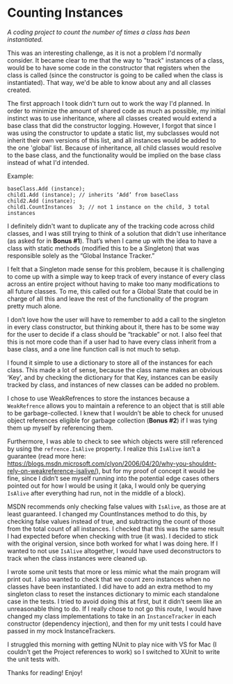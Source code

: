 # Counting Instances
<i>A coding project to count the number of times a class has been instantiated.</i>

This was an interesting challenge, as it is not a problem I'd normally consider. It became clear to me that the way to "track" instances of a class, would be to have some code in the constructor that registers when the class is called (since the constructor is going to be called when the class is instantiated). That way, we'd be able to know about any and all classes created.

The first approach I took didn't turn out to work the way I'd planned. In order to minimize the amount of shared code as much as possible, my initial instinct was to use inheritance, where all classes created would extend a base class that did the constructor logging. However, I forgot that since I was using the constructor to update a static list, my subclasses would not inherit their own versions of this list, and all instances would be added to the one 'global' list. Because of inheritance, all child classes would resolve to the base class, and the functionality would be implied on the base class instead of what I'd intended.

Example:

```
baseClass.Add (instance);
child1.Add (instance); // inherits ‘Add’ from baseClass
child2.Add (instance);
child1.CountInstances  3; // not 1 instance on the child, 3 total instances
```

I definitely didn't want to duplicate any of the tracking code across child classes, and I was still trying to think of a solution that didn't use inheritance (as asked for in <b>Bonus #1</b>). That’s when I came up with the idea to have a class with static methods (modified this to be a Singleton) that was responsible solely as the “Global Instance Tracker.”

I felt that a Singleton made sense for this problem, because it is challenging to come up with a simple way to keep track of every instance of every class across an entire project without having to make too many modifications to all future classes. To me, this called out for a Global State that could be in charge of all this and leave the rest of the functionality of the program pretty much alone.

I don’t love how the user will have to remember to add a call to the singleton in every class constructor, but thinking about it, there has to be some way for the user to decide if a class should be “trackable” or not. I also feel that this is not more code than if a user had to have every class inherit from a base class, and a one line function call is not much to setup.

I found it simple to use a dictionary to store all of the instances for each class. This made a lot of sense, because the class name makes an obvious ‘Key’, and by checking the dictionary for that Key, instances can be easily tracked by class, and instances of new classes can be added no problem.

I chose to use WeakRefrences to store the instances because a `WeakRefrence` allows you to maintain a reference to an object that is still able to be garbage-collected. I knew that I wouldn’t be able to check for unused object references eligible for garbage collection (<b>Bonus #2</b>) if I was tying them up myself by referencing them.

Furthermore, I was able to check to see which objects were still referenced by using the `refrence.IsAlive` property. I realize this `IsAlive` isn’t a guarantee (read more here: https://blogs.msdn.microsoft.com/clyon/2006/04/20/why-you-shouldnt-rely-on-weakreference-isalive/), but for my proof of concept it would be fine, since I didn’t see myself running into the potential edge cases others pointed out for how I would be using it (aka, I would only be querying `IsAlive` after everything had run, not in the middle of a block).

MSDN recommends only checking false values with `IsAlive`, as those are at least guaranteed. I changed my CountInstances method to do this, by checking false values instead of true, and subtracting the count of those from the total count of all instances. I checked that this was the same result I had expected before when checking with true (it was). I decided to stick with the original version, since both worked for what I was doing here. If I wanted to not use `IsAlive` altogether, I would have used deconstructors to track when the class instances were cleaned up.

I wrote some unit tests that more or less mimic what the main program will print out. I also wanted to check that we count zero instances when no classes have been instantiated. I did have to add an extra method to my singleton class to reset the instances dictionary to mimic each standalone case in the tests. I tried to avoid doing this at first, but it didn’t seem like an unreasonable thing to do. If I really chose to not go this route, I would have changed my class implementations to take in an `InstanceTracker` in each constructor (dependency injection), and then for my unit tests I could have passed in my mock InstanceTrackers.

I struggled this morning with getting NUnit to play nice with VS for Mac (I couldn’t get the Project references to work) so I switched to XUnit to write the unit tests with.

Thanks for reading! Enjoy!


